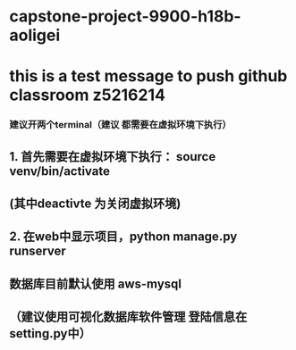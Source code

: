 # capstone-project-9900-h18b-aoligei
# this is a test message to push github classroom z5216214

### 建议开两个terminal（建议 都需要在虚拟环境下执行）
## 1. 首先需要在虚拟环境下执行： source venv/bin/activate 
## (其中deactivte 为关闭虚拟环境)
## 2. 在web中显示项目，python manage.py runserver

## 数据库目前默认使用 aws-mysql
## （建议使用可视化数据库软件管理 登陆信息在 setting.py中）

